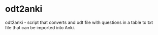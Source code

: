 # odt2anki
odt2anki - script that converts and odt file with questions in a table to txt file that can be imported into Anki.
